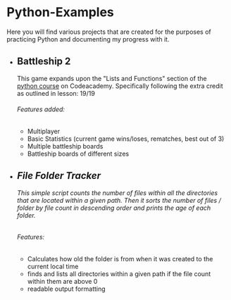 # Python-Examples
Here you will find various projects that are created for the purposes of practicing Python and documenting my progress with it.
<ul>
  <li><h2>Battleship 2</h2>
This game expands upon the "Lists and Functions" section of the <a href="https://www.codecademy.com/tracks/python" target="_blank"/>python course</a> on Codeacademy. Specifically following the extra credit as outlined in lesson: 19/19</li>
    <h6>Features added:</h6>
    <ul>
      <li>Multiplayer</li>
      <li>Basic Statistics (current game wins/loses, rematches, best out of 3)</lis>
      <li>Multiple battleship boards</li>
      <li>Battleship boards of different sizes</li>
    </ul>
    <h6>
  <li><h2>File Folder Tracker</h2>
This simple script counts the number of files within all the directories that are located within a given path. Then it sorts the number of files / folder by file count in descending order and prints the age of each folder.</li>
    <h6>Features:</h6>
    <ul>
      <li>Calculates how old the folder is from when it was created to the current local time</li>
      <li>finds and lists all directories within a given path if the file count within them are above 0</lis>
      <li>readable output formatting</li>
    </ul>
    <h6>
</ul>
